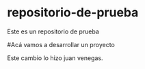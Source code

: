 # repositorio-de-prueba
Este es un repositorio de prueba

#Acá vamos a desarrollar un proyecto

Este cambio lo hizo juan venegas.
